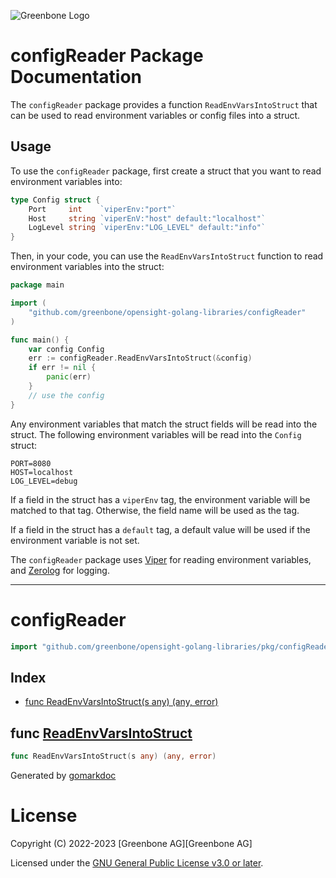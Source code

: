 ![Greenbone Logo](https://www.greenbone.net/wp-content/uploads/gb_new-logo_horizontal_rgb_small.png)

# configReader Package Documentation

The `configReader` package provides a function `ReadEnvVarsIntoStruct` that can be used to read environment variables or config files into a struct.

## Usage

To use the `configReader` package, first create a struct that you want to read environment variables into:

```go
type Config struct {
	Port     int    `viperEnv:"port"`
	Host     string `viperEnV:"host" default:"localhost"`
	LogLevel string `viperEnv:"LOG_LEVEL" default:"info"`
}
```

Then, in your code, you can use the `ReadEnvVarsIntoStruct` function to read environment variables into the struct:

```go
package main

import (
	"github.com/greenbone/opensight-golang-libraries/configReader"
)

func main() {
	var config Config
	err := configReader.ReadEnvVarsIntoStruct(&config)
	if err != nil {
		panic(err)
	}
	// use the config
}
```

Any environment variables that match the struct fields will be read into the struct. The following environment variables will be read into the `Config` struct:

```
PORT=8080
HOST=localhost
LOG_LEVEL=debug
```

If a field in the struct has a `viperEnv` tag, the environment variable will be matched to that tag. Otherwise, the field name will be used as the tag.

If a field in the struct has a `default` tag, a default value will be used if the environment variable is not set.

The `configReader` package uses [Viper](https://github.com/spf13/viper) for reading environment variables, and [Zerolog](https://github.com/rs/zerolog) for logging.

---

<!-- gomarkdoc:embed:start -->

<!-- Code generated by gomarkdoc. DO NOT EDIT -->

# configReader

```go
import "github.com/greenbone/opensight-golang-libraries/pkg/configReader"
```

## Index

- [func ReadEnvVarsIntoStruct\(s any\) \(any, error\)](<#ReadEnvVarsIntoStruct>)


<a name="ReadEnvVarsIntoStruct"></a>
## func [ReadEnvVarsIntoStruct](<https://github.com/greenbone/opensight-golang-libraries/blob/main/pkg/configReader/configReader.go#L15>)

```go
func ReadEnvVarsIntoStruct(s any) (any, error)
```



Generated by [gomarkdoc](<https://github.com/princjef/gomarkdoc>)


<!-- gomarkdoc:embed:end -->

# License

Copyright (C) 2022-2023 [Greenbone AG][Greenbone AG]

Licensed under the [GNU General Public License v3.0 or later](../../LICENSE).